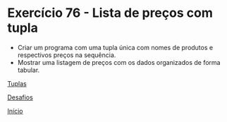 # Exercício 76 - Lista de preços com tupla

- Criar um programa com uma tupla única com nomes de produtos e respectivos preços na sequência.
- Mostrar uma listagem de preços com os dados organizados de forma tabular.

[Tuplas]()

[Desafios](https://github.com/NandesLima/python-codigos/tree/master/desafios)

[Início](https://github.com/NandesLima/python-codigos)